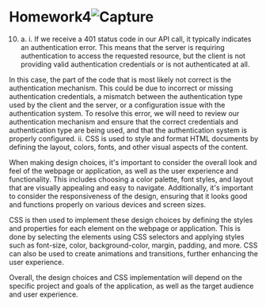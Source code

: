# Homework4![Capture](https://user-images.githubusercontent.com/126344295/224484309-3d6c3af2-4723-49f4-b7e7-514d9bc20e6b.PNG)
10. a.
i. 
If we receive a 401 status code in our API call, it typically indicates an authentication error. This means that the server is requiring authentication to access the requested resource, but the client is not providing valid authentication credentials or is not authenticated at all.

In this case, the part of the code that is most likely not correct is the authentication mechanism. This could be due to incorrect or missing authentication credentials, a mismatch between the authentication type used by the client and the server, or a configuration issue with the authentication system. To resolve this error, we will need to review our authentication mechanism and ensure that the correct credentials and authentication type are being used, and that the authentication system is properly configured.
ii. 
CSS is used to style and format HTML documents by defining the layout, colors, fonts, and other visual aspects of the content.

When making design choices, it's important to consider the overall look and feel of the webpage or application, as well as the user experience and functionality. This includes choosing a color palette, font styles, and layout that are visually appealing and easy to navigate. Additionally, it's important to consider the responsiveness of the design, ensuring that it looks good and functions properly on various devices and screen sizes.

CSS is then used to implement these design choices by defining the styles and properties for each element on the webpage or application. This is done by selecting the elements using CSS selectors and applying styles such as font-size, color, background-color, margin, padding, and more. CSS can also be used to create animations and transitions, further enhancing the user experience.

Overall, the design choices and CSS implementation will depend on the specific project and goals of the application, as well as the target audience and user experience.
